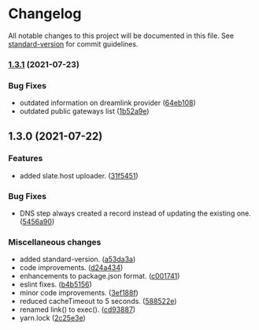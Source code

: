 # Changelog

All notable changes to this project will be documented in this file. See [standard-version](https://github.com/conventional-changelog/standard-version) for commit guidelines.

### [1.3.1](https://github.com/dreamnettech/monorepo/compare/deploy-v1.3.0...deploy-v1.3.1) (2021-07-23)


### Bug Fixes

* outdated information on dreamlink provider ([64eb108](https://github.com/dreamnettech/monorepo/commit/64eb1083884050555f3d0a3233457824c4544e62))
* outdated public gateways list ([1b52a9e](https://github.com/dreamnettech/monorepo/commit/1b52a9efd4ef0833cdecd90f0bef01c915046084))

## 1.3.0 (2021-07-22)


### Features

* added slate.host uploader. ([31f5451](https://github.com/dreamnettech/monorepo/commit/31f54517dc93e3bfa0941648ac5d301a7384a22e))


### Bug Fixes

* DNS step always created a record instead of updating the existing one. ([5456a90](https://github.com/dreamnettech/monorepo/commit/5456a90c516ffc3236310326df0564b84546526a))


### Miscellaneous changes

* added standard-version. ([a53da3a](https://github.com/dreamnettech/monorepo/commit/a53da3a1ee5ba7ba14e3262ab9aba812f6ccaedd))
* code improvements. ([d24a434](https://github.com/dreamnettech/monorepo/commit/d24a4347be2e78f0e3d07827d2aff2661a5ea004))
* enhancements to package.json format. ([c001741](https://github.com/dreamnettech/monorepo/commit/c001741d386ac1abd8a87e1978cad789b816a8af))
* eslint fixes. ([b4b5156](https://github.com/dreamnettech/monorepo/commit/b4b5156f8be3f4e2c49796591c1352910f83d03e))
* minor code improvements. ([3ef188f](https://github.com/dreamnettech/monorepo/commit/3ef188fd4575afde406214be0648dd61bf5fddc8))
* reduced cacheTimeout to 5 seconds. ([588522e](https://github.com/dreamnettech/monorepo/commit/588522e9bf2bac8b9d5f9523f00ead1009e6bd7c))
* renamed link() to exec(). ([cd93887](https://github.com/dreamnettech/monorepo/commit/cd93887cdf9745d77158c5971de77ad75d4160fc))
* yarn.lock ([2c25e3e](https://github.com/dreamnettech/monorepo/commit/2c25e3eac1371b0187dc4e41a7f6518e6b4c2b03))
